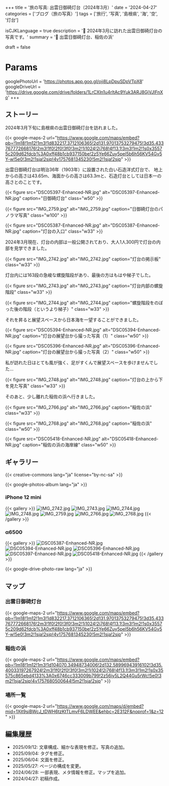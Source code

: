 +++
title = '旅の写真: 出雲日御碕灯台（2024年3月）'
date = '2024-04-27'
categories = ['ブログ（旅の写真）']
tags = ['旅行', '写真', '島根県', '海', '空', '灯台']

isCJKLanguage = true
description = '🌊 2024年3月に訪れた出雲日御碕灯台の写真です。'
summary = '📍 出雲日御碕灯台、稲佐の浜'

draft = false

# Params
googlePhotoUrl = 'https://photos.app.goo.gl/oji8LpDpuSDpVTpX8'
googleDriveUrl = 'https://drive.google.com/drive/folders/1LrCXln1u4rltAc9Yuk3ARJ8GjVJlFnXo'
+++


## ストーリー

2024年3月下旬に島根県の出雲日御碕灯台を訪れました。

{{< google-maps-2
    url="https://www.google.com/maps/embed?pb=!1m18!1m12!1m3!1d832217.3712106365!2d131.97013753279475!3d35.433767772668176!2m3!1f0!2f0!3f0!3m2!1i1024!2i768!4f13.1!3m3!1m2!1s0x35575c209d62fdcb%3A0xff48b1cb937150be!2z5Ye66Zuy5pel5b6h56KV54Gv5Y-w!5e0!3m2!1sja!2sjp!4v1757681345230!5m2!1sja!2sjp"
    >}}


出雲日御碕灯台は明治36年（1903年）に設置された白い石造洋式灯台で、
地上からの高さは43.65m、海面からの高さは63.3mと、石造灯台としては日本一の高さとのことです。

{{< figure
    src="DSC05397-Enhanced-NR.jpg"
    alt="DSC05397-Enhanced-NR.jpg"
    caption="日御碕灯台"
    class="w50"
    >}}

{{< figure
    src="IMG_2759.jpg"
    alt="IMG_2759.jpg"
    caption="日御碕灯台のパノラマ写真"
    class="w100"
    >}}

{{< figure
    src="DSC05387-Enhanced-NR.jpg"
    alt="DSC05387-Enhanced-NR.jpg"
    caption="灯台の入口"
    class="w33"
    >}}


2024年3月現在、灯台の内部は一般公開されており、大人1人300円で灯台の内部を見学できました。

{{< figure
    src="IMG_2742.jpg"
    alt="IMG_2742.jpg"
    caption="灯台の掲示板"
    class="w33"
    >}}


灯台内には163段の急峻な螺旋階段があり、最後の方はもはや梯子でした。

{{< figure
    src="IMG_2743.jpg"
    alt="IMG_2743.jpg"
    caption="灯台内部の螺旋階段"
    class="w33"
    >}}

{{< figure
    src="IMG_2744.jpg"
    alt="IMG_2744.jpg"
    caption="螺旋階段をのぼった後の階段（というより梯子）"
    class="w33"
    >}}


それを昇ると展望スペースから日本海を一望することができました。

{{< figure
    src="DSC05394-Enhanced-NR.jpg"
    alt="DSC05394-Enhanced-NR.jpg"
    caption="灯台の展望台から撮った写真（1）"
    class="w50"
    >}}

{{< figure
    src="DSC05396-Enhanced-NR.jpg"
    alt="DSC05396-Enhanced-NR.jpg"
    caption="灯台の展望台から撮った写真（2）"
    class="w50"
    >}}


私が訪れた日はとても風が強く、足がすくんで展望スペースを歩けませんでした…

{{< figure
    src="IMG_2748.jpg"
    alt="IMG_2748.jpg"
    caption="灯台の上から下を見た写真"
    class="w33"
    >}}


そのあと、少し離れた稲佐の浜へ行きました。

{{< figure
    src="IMG_2766.jpg"
    alt="IMG_2766.jpg"
    caption="稲佐の浜"
    class="w33"
    >}}

{{< figure
    src="IMG_2768.jpg"
    alt="IMG_2768.jpg"
    caption="稲佐の浜"
    class="w50"
    >}}

{{< figure
    src="DSC05418-Enhanced-NR.jpg"
    alt="DSC05418-Enhanced-NR.jpg"
    caption="稲佐の浜の海岸線"
    class="w50"
    >}}


## ギャラリー

{{< creative-commons lang="ja" license="by-nc-sa" >}}

{{< google-photos-album lang="ja" >}}


### iPhone 12 mini

{{< gallery >}}
<img src="IMG_2742.jpg" alt="IMG_2742.jpg" class="grid-w33" />
<img src="IMG_2743.jpg" alt="IMG_2743.jpg" class="grid-w33" />
<img src="IMG_2744.jpg" alt="IMG_2744.jpg" class="grid-w33" />
<img src="IMG_2748.jpg" alt="IMG_2748.jpg" class="grid-w33" />
<img src="IMG_2759.jpg" alt="IMG_2759.jpg" class="grid-w100" />
<img src="IMG_2766.jpg" alt="IMG_2766.jpg" class="grid-w33" />
<img src="IMG_2768.jpg" alt="IMG_2768.jpg" class="grid-w33" />
{{< /gallery >}}


### α6500

{{< gallery >}}
<img src="DSC05387-Enhanced-NR.jpg" alt="DSC05387-Enhanced-NR.jpg" class="grid-w50" />
<img src="DSC05394-Enhanced-NR.jpg" alt="DSC05394-Enhanced-NR.jpg" class="grid-w50" />
<img src="DSC05396-Enhanced-NR.jpg" alt="DSC05396-Enhanced-NR.jpg" class="grid-w50" />
<img src="DSC05397-Enhanced-NR.jpg" alt="DSC05397-Enhanced-NR.jpg" class="grid-w50" />
<img src="DSC05418-Enhanced-NR.jpg" alt="DSC05418-Enhanced-NR.jpg" class="grid-w50" />
{{< /gallery >}}

{{< google-drive-photo-raw lang="ja" >}}


## マップ

### 出雲日御碕灯台

{{< google-maps-2
    url="https://www.google.com/maps/embed?pb=!1m18!1m12!1m3!1d832217.3712106365!2d131.97013753279475!3d35.433767772668176!2m3!1f0!2f0!3f0!3m2!1i1024!2i768!4f13.1!3m3!1m2!1s0x35575c209d62fdcb%3A0xff48b1cb937150be!2z5Ye66Zuy5pel5b6h56KV54Gv5Y-w!5e0!3m2!1sja!2sjp!4v1757681345230!5m2!1sja!2sjp"
    >}}


### 稲佐の浜

{{< google-maps-2
    url="https://www.google.com/maps/embed?pb=!1m18!1m12!1m3!1d104070.34948734006!2d132.58996943916102!3d35.40033197267924!2m3!1f0!2f0!3f0!3m2!1i1024!2i768!4f13.1!3m3!1m2!1s0x35575c865ebd4133%3A0x6746cc333009b799!2z56iy5L2Q44Gu5rWc!5e0!3m2!1sja!2sjp!4v1757680500644!5m2!1sja!2sjp"
    >}}


### 場所一覧

{{< google-maps-2
    url="https://www.google.com/maps/d/embed?mid=1Xjt9siBWcJ_tDWH6tzKtTLmvF6LDWEE&ehbc=2E312F&noprof=1&z=12"
    >}}


## 編集履歴

- 2025/09/12: 文章構成、細かな表現を修正。写真の追加。
- 2025/09/04: タグを修正。
- 2025/06/04: 文面を修正。
- 2025/05/27: ページの構成を変更。
- 2024/06/28: 一部表現、メタ情報を修正。マップを追加。
- 2024/04/27: 初稿作成。
